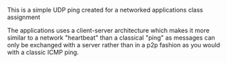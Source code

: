 This is a simple UDP ping created for a networked applications class assignment

The applications uses a client-server architecture which makes it more similar to a network "heartbeat" than a classical "ping"
as messages can only be exchanged with a server rather than in a p2p fashion as you would with a classic ICMP ping.